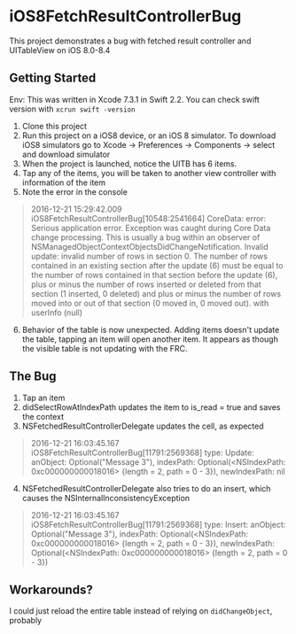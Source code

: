 # iOS8FetchResultControllerBug

This project demonstrates a bug with fetched result controller and UITableView on iOS 8.0-8.4

## Getting Started

Env: This was written in Xcode 7.3.1 in Swift 2.2. You can check swift version with `xcrun swift -version`

1. Clone this project
2. Run this project on a iOS8 device, or an iOS 8 simulator. To download iOS8 simulators go to Xcode -> Preferences -> Components -> select and download simulator
3. When the project is launched, notice the UITB has 6 items.
4. Tap any of the items, you will be taken to another view controller with information of the item
5. Note the error in the console 
> 2016-12-21 15:29:42.009 iOS8FetchResultControllerBug[10548:2541664] CoreData: error: Serious application error.  Exception was caught during Core Data change processing.  This is usually a bug within an observer of NSManagedObjectContextObjectsDidChangeNotification.  Invalid update: invalid number of rows in section 0.  The number of rows contained in an existing section after the update (6) must be equal to the number of rows contained in that section before the update (6), plus or minus the number of rows inserted or deleted from that section (1 inserted, 0 deleted) and plus or minus the number of rows moved into or out of that section (0 moved in, 0 moved out). with userInfo (null)
6. Behavior of the table is now unexpected. Adding items doesn't update the table, tapping an item will open another item. It appears as though the visible table is not updating with the FRC.

## The Bug

1. Tap an item
2. didSelectRowAtIndexPath updates the item to is_read = true and saves the context
3. NSFetchedResultControllerDelegate updates the cell, as expected 
> 2016-12-21 16:03:45.167 iOS8FetchResultControllerBug[11791:2569368] type: Update: anObject: Optional("Message 3"), indexPath: Optional(<NSIndexPath: 0xc000000000018016> {length = 2, path = 0 - 3}), newIndexPath: nil
4. NSFetchedResultControllerDelegate also tries to do an insert, which causes the NSInternalInconsistencyException
> 2016-12-21 16:03:45.167 iOS8FetchResultControllerBug[11791:2569368] type: Insert: anObject: Optional("Message 3"), indexPath: Optional(<NSIndexPath: 0xc000000000018016> {length = 2, path = 0 - 3}), newIndexPath: Optional(<NSIndexPath: 0xc000000000018016> {length = 2, path = 0 - 3})

## Workarounds?

I could just reload the entire table instead of relying on `didChangeObject`, probably